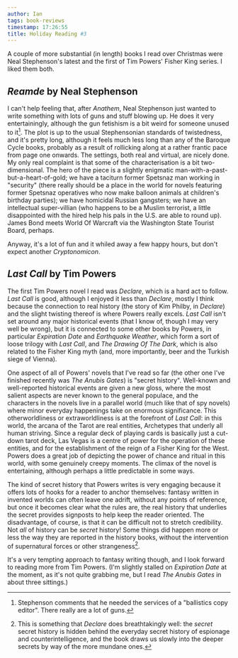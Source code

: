 ```yaml
---
author: Ian
tags: book-reviews
timestamp: 17:26:55
title: Holiday Reading #3
---
```

A couple of more substantial (in length) books I read over Christmas
were Neal Stephenson's latest and the first of Tim Powers' Fisher King
series.  I liked them both.

<!--MORE-->

## *Reamde* by Neal Stephenson

I can't help feeling that, after *Anathem*, Neal Stephenson just
wanted to write something with lots of guns and stuff blowing up.  He
does it very entertainingly, although the gun fetishism is a bit weird
for someone unused to it[^1].  The plot is up to the usual Stephensonian
standards of twistedness, and it's pretty long, although it feels much
less long than any of the Baroque Cycle books, probably as a result of
rollicking along at a rather frantic pace from page one onwards.  The
settings, both real and virtual, are nicely done.  My only real
complaint is that some of the characterisation is a bit
two-dimensional.  The hero of the piece is a slightly enigmatic
man-with-a-past-but-a-heart-of-gold; we have a taciturn former
Spetsnaz man working in "security" (there really should be a place in
the world for novels featuring former Spetsnaz operatives who now make
balloon animals at children's birthday parties); we have homicidal
Russian gangsters; we have an intellectual super-villian (who happens
to be a Muslim terrorist, a little disappointed with the hired help
his pals in the U.S. are able to round up).  James Bond meets World Of
Warcraft via the Washington State Tourist Board, perhaps.

Anyway, it's a lot of fun and it whiled away a few happy hours, but
don't expect another *Cryptonomicon*.


## *Last Call* by Tim Powers

The first Tim Powers novel I read was *Declare*, which is a hard act
to follow.  *Last Call* is good, although I enjoyed it less than
*Declare*, mostly I think because the connection to real history (the
story of Kim Philby, in *Declare*) and the slight twisting thereof is
where Powers really excels.  *Last Call* isn't set around any major
historical events (that I know of, though I may very well be wrong),
but it is connected to some other books by Powers, in particular
*Expiration Date* and *Earthquake Weather*, which form a sort of loose
trilogy with *Last Call*, and *The Drawing Of The Dark*, which is also
related to the Fisher King myth (and, more importantly, beer and the
Turkish siege of Vienna).

One aspect of all of Powers' novels that I've read so far (the other
one I've finished recently was *The Anubis Gates*) is "secret
history".  Well-known and well-reported historical events are given a
new gloss, where the most salient aspects are never known to the
general populace, and the characters in the novels live in a parallel
world (much like that of spy novels) where minor everyday happenings
take on enormous significance.  This otherworldliness or
extraworldliness is at the forefront of *Last Call*: in this world,
the arcana of the Tarot are real entities, Archetypes that underly all
human striving.  Since a regular deck of playing cards is basically
just a cut-down tarot deck, Las Vegas is a centre of power for the
operation of these entities, and for the establishment of the reign of
a Fisher King for the West.  Powers does a great job of depicting the
power of chance and ritual in this world, with some genuinely creepy
moments.  The climax of the novel is entertaining, although perhaps a
little predictable in some ways.

The kind of secret history that Powers writes is very engaging because
it offers lots of hooks for a reader to anchor themselves: fantasy
written in invented worlds can often leave one adrift, without any
points of reference, but once it becomes clear what the rules are, the
real history that underlies the secret provides signposts to help keep
the reader oriented.  The disadvantage, of course, is that it can be
difficult not to stretch credibility.  Not *all* of history can be
*secret* history!  Some things did happen more or less the way they
are reported in the history books, without the intervention of
supernatural forces or other strangeness[^2].

It's a very tempting approach to fantasy writing though, and I look
forward to reading more from Tim Powers.  (I'm slightly stalled on
*Expiration Date* at the moment, as it's not quite grabbing me, but I
read *The Anubis Gates* in about three sittings.)


[^1]: Stephenson comments that he needed the services of a "ballistics
      copy editor".  There really are a lot of guns.

[^2]: This is something that *Declare* does breathtakingly well: the
      *secret* secret history is hidden behind the everyday secret
      history of espionage and counterintelligence, and the book
      draws us slowly into the deeper secrets by way of the more
      mundane ones.
